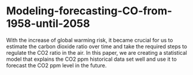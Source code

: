 # Modeling-forecasting-CO-from-1958-until-2058
With the increase of global warming risk, it became crucial for us to estimate the carbon dioxide ratio over time and take the required steps to regulate the CO2 ratio in the air. In this paper, we are creating a statistical model that explains the CO2 ppm historical data set well and use it to forecast the CO2 ppm level in the future.
